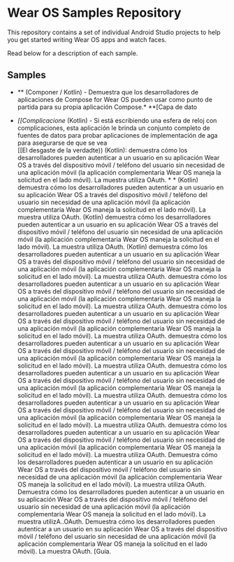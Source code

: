 Wear OS Samples Repository
======================

This repository contains a set of individual Android Studio projects to help you get started writing Wear OS apps and watch faces.

Read below for a description of each sample.


Samples
----------

*   ** (Componer / Kotlin) - Demuestra que los desarrolladores de aplicaciones de Compose for Wear OS pueden usar como punto de partida para su propia aplicación Compose.* 
 **[Capa de dato

* *[[Complicacione*         (Kotlin) - Si está escribiendo una esfera de reloj con complicaciones, esta aplicación le brinda un conjunto completo de fuentes de datos para probar aplicaciones de implementación de aga para asegurarse de que se vea           
                                                                                                       [[El desgaste de la verdadte))        (Kotlin): demuestra cómo los desarrolladores pueden autenticar a un usuario en su aplicación Wear OS a través del dispositivo móvil / teléfono del usuario sin necesidad de una aplicación móvil (la aplicación complementaria Wear OS maneja la solicitud en el lado móvil). La muestra utiliza OAuth. *                                                                                                * (Kotlin) demuestra cómo los desarrolladores pueden autenticar a un usuario en su aplicación Wear OS a través del dispositivo móvil / teléfono del usuario sin necesidad de una aplicación móvil (la aplicación complementaria Wear OS maneja la solicitud en el lado móvil). La muestra utiliza OAuth.                                                                                                      (Kotlin) demuestra cómo los desarrolladores pueden autenticar a un usuario en su aplicación Wear OS a través del dispositivo móvil / teléfono del usuario sin necesidad de una aplicación móvil (la aplicación complementaria Wear OS maneja la solicitud en el lado móvil). La muestra utiliza OAuth.  (Kotlin) demuestra cómo los desarrolladores pueden autenticar a un usuario en su aplicación Wear OS a través del dispositivo móvil / teléfono del usuario sin necesidad de una aplicación móvil (la aplicación complementaria Wear OS maneja la solicitud en el lado móvil). La muestra utiliza OAuth.                  demuestra cómo los desarrolladores pueden autenticar a un usuario en su aplicación Wear OS a través del dispositivo móvil / teléfono del usuario sin necesidad de una aplicación móvil (la aplicación complementaria Wear OS maneja la solicitud en el lado móvil). La muestra utiliza OAuth.               demuestra cómo los desarrolladores pueden autenticar a un usuario en su aplicación Wear OS a través del dispositivo móvil / teléfono del usuario sin necesidad de una aplicación móvil (la aplicación complementaria Wear OS maneja la solicitud en el lado móvil). La muestra utiliza OAuth.                                    demuestra cómo los desarrolladores pueden autenticar a un usuario en su aplicación Wear OS a través del dispositivo móvil / teléfono del usuario sin necesidad de una aplicación móvil (la aplicación complementaria Wear OS maneja la solicitud en el lado móvil). La muestra utiliza OAuth.               demuestra cómo los desarrolladores pueden autenticar a un usuario en su aplicación Wear OS a través del dispositivo móvil / teléfono del usuario sin necesidad de una aplicación móvil (la aplicación complementaria Wear OS maneja la solicitud en el lado móvil). La muestra utiliza OAuth.                             demuestra cómo los desarrolladores pueden autenticar a un usuario en su aplicación Wear OS a través del dispositivo móvil / teléfono del usuario sin necesidad de una aplicación móvil (la aplicación complementaria Wear OS maneja la solicitud en el lado móvil). La muestra utiliza OAuth.               demuestra cómo los desarrolladores pueden autenticar a un usuario en su aplicación Wear OS a través del dispositivo móvil / teléfono del usuario sin necesidad de una aplicación móvil (la aplicación complementaria Wear OS maneja la solicitud en el lado móvil). La muestra utiliza OAuth.                                                                                                       Demuestra cómo los desarrolladores pueden autenticar a un usuario en su aplicación Wear OS a través del dispositivo móvil / teléfono del usuario sin necesidad de una aplicación móvil (la aplicación complementaria Wear OS maneja la solicitud en el lado móvil). La muestra utiliza  OAuth. Demuestra cómo los desarrolladores pueden autenticar a un usuario en su aplicación Wear OS a través del dispositivo móvil / teléfono del usuario sin necesidad de una aplicación móvil (la aplicación complementaria Wear OS maneja la solicitud en el lado móvil). La muestra utilizA..OAuth. Demuestra cómo los desarrolladores pueden autenticar a un usuario en su aplicación Wear OS a través del dispositivo móvil / teléfono del usuario sin necesidad de una aplicación móvil (la aplicación complementaria Wear OS maneja la solicitud en el lado móvil). La muestra                                                                                   OAuth. [Guía.                                                                            
